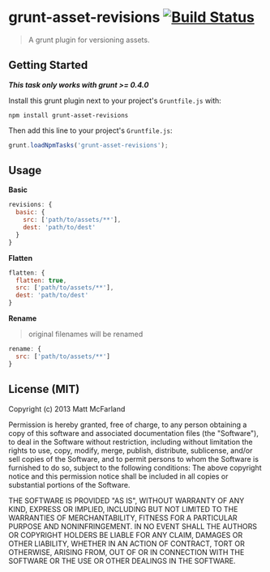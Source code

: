 # grunt-asset-revisions [![Build Status](https://travis-ci.org/vanetix/grunt-asset-revisions.png?branch=master)](https://travis-ci.org/vanetix/grunt-asset-revisions)

> A grunt plugin for versioning assets.

## Getting Started
***This task only works with grunt >= 0.4.0***

Install this grunt plugin next to your project's `Gruntfile.js` with:

```shell
npm install grunt-asset-revisions
```

Then add this line to your project's `Gruntfile.js`:

```javascript
grunt.loadNpmTasks('grunt-asset-revisions');
```

## Usage
**Basic**

```javascript
revisions: {
  basic: {
    src: ['path/to/assets/**'],
    dest: 'path/to/dest'
  }
}
```

**Flatten**

```javascript
flatten: {
  flatten: true,
  src: ['path/to/assets/**'],
  dest: 'path/to/dest'
}
```

**Rename**
> original filenames will be renamed

```javascript
rename: {
  src: ['path/to/assets/**']
}
```

## License (MIT)
Copyright (c) 2013 Matt McFarland

Permission is hereby granted, free of charge, to any person obtaining a copy of this software and associated documentation files (the "Software"), to deal in the Software without restriction, including without limitation the rights to use, copy, modify, merge, publish, distribute, sublicense, and/or sell copies of the Software, and to permit persons to whom the Software is furnished to do so, subject to the following conditions: The above copyright notice and this permission notice shall be included in all copies or substantial portions of the Software.

THE SOFTWARE IS PROVIDED "AS IS", WITHOUT WARRANTY OF ANY KIND, EXPRESS OR IMPLIED, INCLUDING BUT NOT LIMITED TO THE WARRANTIES OF MERCHANTABILITY, FITNESS FOR A PARTICULAR PURPOSE AND NONINFRINGEMENT. IN NO EVENT SHALL THE AUTHORS OR COPYRIGHT HOLDERS BE LIABLE FOR ANY CLAIM, DAMAGES OR OTHER LIABILITY, WHETHER IN AN ACTION OF CONTRACT, TORT OR OTHERWISE, ARISING FROM, OUT OF OR IN CONNECTION WITH THE SOFTWARE OR THE USE OR OTHER DEALINGS IN THE SOFTWARE.
